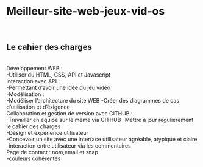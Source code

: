 # Meilleur-site-web-jeux-vid-os
<br>

## Le cahier des charges 
<br>
Développement WEB : 
<br>
-Utiliser du HTML, CSS, API et Javascript

<br>
Interaction avec API :  
<br>
-Permettant d’avoir une idée du jeu vidéo

<br>
-Modélisation :  
<br>
-Modéliser l’architecture du site WEB
-Créer des diagrammes de cas d’utilisation  et d’éxigence

<br>
Collaboration et gestion de version avec GITHUB : 
<br>
-Travailler en équipe sur le même via GITHUB
-Mettre à jour régulierement le cahier des charges

<br>
-Désign et expérience utilisateur 
<br>
-Concevoir un site avec une interface utilisateur agréable, atypique et claire
 <br>
-interaction entre utilisateur via les commentaires
<br>
Page de contact : nom,email et snap
<br>
-couleurs cohérentes 


